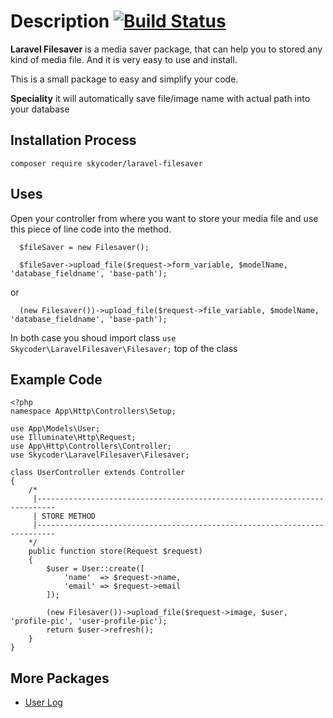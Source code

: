# Description [![Build Status](https://secure.travis-ci.org/jeresig/jquery.hotkeys.png)](http://travis-ci.org/jeresig/jquery.hotkeys)

**Laravel Filesaver** is a media saver package, that can help you to stored any kind of media file. And it is very easy to use and install.

This is a small package to easy and simplify your code.

**Speciality** it will automatically save file/image name with actual path into your database


## Installation Process

```
composer require skycoder/laravel-filesaver
```


## Uses
Open your controller from where you want to store your media file and use this piece of line code into the method.

```
  $fileSaver = new Filesaver();

  $fileSaver->upload_file($request->form_variable, $modelName, 'database_fieldname', 'base-path');
```

or 

```
  (new Filesaver())->upload_file($request->file_variable, $modelName, 'database_fieldname', 'base-path');
```

In both case you shoud import class `use Skycoder\LaravelFilesaver\Filesaver;` top of the class


## Example Code
```
<?php
namespace App\Http\Controllers\Setup;

use App\Models\User;
use Illuminate\Http\Request;
use App\Http\Controllers\Controller;
use Skycoder\LaravelFilesaver\Filesaver;

class UserController extends Controller
{
    /*
     |--------------------------------------------------------------------------
     | STORE METHOD
     |--------------------------------------------------------------------------
    */
    public function store(Request $request)
    {
        $user = User::create([
            'name'  => $request->name,
            'email' => $request->email
        ]);

        (new Filesaver())->upload_file($request->image, $user, 'profile-pic', 'user-profile-pic');
        return $user->refresh();
    }
}
```



## More Packages

- <a href="https://github.com/skycoder026/user-log" target="_blank">User Log</a>


